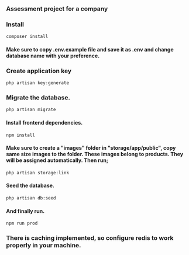 ### Assessment project for a company

### Install

`composer install`

#### Make sure to copy .env.example file and save it as .env and change database name with your preference.

### Create application key

`php artisan key:generate`

### Migrate the database.

`php artisan migrate`

#### Install frontend dependencies.

`npm install`

#### Make sure to create a "images" folder in "storage/app/public", copy same size images to the folder. These images belong to products. They will be assigned automatically. Then run;

`php artisan storage:link`

#### Seed the database.

`php artisan db:seed`

#### And finally run.

`npm run prod`

### There is caching implemented, so configure redis to work properly in your machine.
